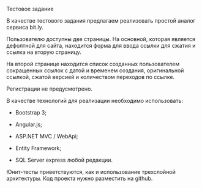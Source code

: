 Тестовое задание

В качестве тестового задания предлагаем реализовать простой аналог сервиса bit.ly.

Пользователю доступны две страницы. На основной, которая является дефолтной для сайта, находится форма для ввода ссылки для сжатия и ссылка на вторую страницу.

На второй странице находится список созданных пользователем сокращенных ссылок с датой и временем создания, оригинальной ссылкой, сжатой версией и количеством переходов по ссылке.

Регистрации не предусмотрено.

В качестве технологий для реализации необходимо использовать:

* Bootstrap 3;

* Angular.js;

* ASP.NET MVC / WebApi;

* Entity Framework;

* SQL Server express любой редакции.

Юнит-тесты приветствуются, как и использование трехслойной архитектуры. Код проекта нужно разместить на github.
